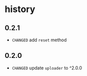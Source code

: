 # history

## 0.2.1

* `CHANGED` add `reset` method

## 0.2.0

* `CHANGED` update `uploader` to ^2.0.0